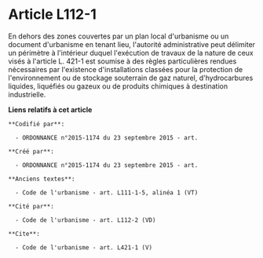 # Article L112-1

En dehors des zones couvertes par un plan local d'urbanisme ou un document d'urbanisme en tenant lieu, l'autorité
administrative peut délimiter un périmètre à l'intérieur duquel l'exécution de travaux de la nature de ceux visés à l'article
L. 421-1 est soumise à des règles particulières rendues nécessaires par l'existence d'installations classées pour la
protection de l'environnement ou de stockage souterrain de gaz naturel, d'hydrocarbures liquides, liquéfiés ou gazeux ou de
produits chimiques à destination industrielle.

**Liens relatifs à cet article**

	**Codifié par**:

	  - ORDONNANCE n°2015-1174 du 23 septembre 2015 - art.

	**Créé par**:

	  - ORDONNANCE n°2015-1174 du 23 septembre 2015 - art.

	**Anciens textes**:

	  - Code de l'urbanisme - art. L111-1-5, alinéa 1 (VT)

	**Cité par**:

	  - Code de l'urbanisme - art. L112-2 (VD)

	**Cite**:

	  - Code de l'urbanisme - art. L421-1 (V)
